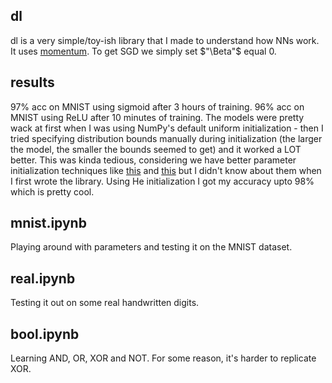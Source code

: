 ## dl

dl is a very simple/toy-ish library that I made to understand how NNs work. It uses [momentum](https://distill.pub/2017/momentum/). To get SGD we simply set $"\Beta"$ equal 0. 

## results
97% acc on MNIST using sigmoid after 3 hours of training. 96% acc on MNIST using ReLU after 10 minutes of training. The models were pretty wack at first when I was using NumPy's default uniform initialization - then I tried specifying distribution bounds manually during initialization (the larger the model, the smaller the bounds seemed to get) and it worked a LOT better. This was kinda tedious, considering we have better parameter initialization techniques like [this](https://www.deeplearning.ai/ai-notes/initialization/) and [this](https://mmuratarat.github.io/2019-02-25/xavier-glorot-he-weight-init) but I didn't know about them when I first wrote the library. Using He initialization I got my accuracy upto 98% which is pretty cool. 

## mnist.ipynb

Playing around with parameters and testing it on the MNIST dataset. 

## real.ipynb

Testing it out on some real handwritten digits.

## bool.ipynb

Learning AND, OR, XOR and NOT. For some reason, it's harder to replicate XOR. 
